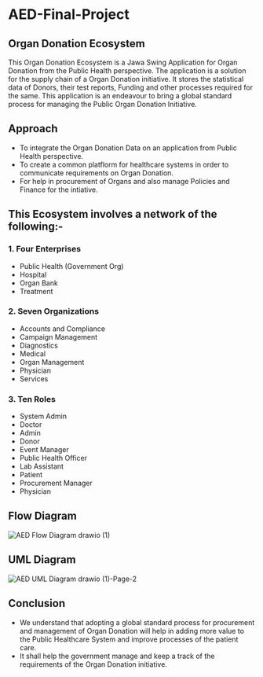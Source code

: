 # AED-Final-Project

## Organ Donation Ecosystem 
This Organ Donation Ecosystem is a Jawa Swing Application for Organ Donation from the Public Health perspective. The application is a solution for the supply chain of a Organ Donation initiative. It stores the statistical data of Donors, their test reports, Funding and other processes required for the same. This application is an endeavour to bring a global standard process for managing the Public Organ Donation Initiative.

## Approach
- To integrate the Organ Donation Data on an application from Public Health perspective.
- To create a common platflorm for healthcare systems in order to communicate requirements on Organ Donation.
- For help in procurement of Organs and also manage Policies and Finance for the intiative.

## This Ecosystem involves a network of the following:-

### 1.	Four Enterprises
- Public Health (Government Org)
- Hospital
- Organ Bank
- Treatment

### 2.	Seven Organizations
- Accounts and Compliance
- Campaign Management
- Diagnostics
- Medical
- Organ Management
- Physician
- Services

### 3.	Ten Roles
- System Admin
- Doctor
- Admin
- Donor
- Event Manager
- Public Health Officer
- Lab Assistant
- Patient
- Procurement Manager
- Physician

## Flow Diagram

![AED Flow Diagram drawio (1)](https://user-images.githubusercontent.com/114179722/206931583-224e8c4b-8742-4a57-a5d4-615ed7f93ea3.jpg)

## UML Diagram
![AED UML Diagram drawio (1)-Page-2](https://user-images.githubusercontent.com/114179722/206944262-600d2840-0583-4692-86f5-9b4789715f9a.jpg)

## Conclusion 
- We understand that adopting a global standard process for procurement and management of Organ Donation will help in adding more value to the Public Healthcare System and improve processes of the patient care.
- It shall help the government manage and keep a track of the requirements of the Organ Donation initiative.

